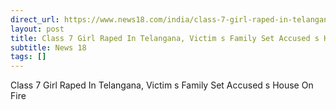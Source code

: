 ```yaml
---
direct_url: https://www.news18.com/india/class-7-girl-raped-in-telangana-victims-family-set-accuseds-house-on-fire-9068203.html
layout: post
title: Class 7 Girl Raped In Telangana, Victim s Family Set Accused s House On Fire
subtitle: News 18
tags: []
---
```


Class 7 Girl Raped In Telangana, Victim s Family Set Accused s House On Fire
